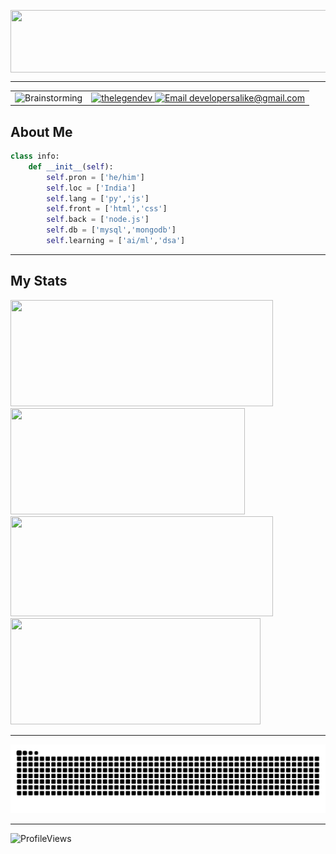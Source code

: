 <!-- Banner -->
<img align="center"
    src="https://readme-typing-svg.demolab.com/?font=Source+Code+Pro&weight=450&size=23&duration=2500&pause=1000&color=FF3C25&center=true&vCenter=true&width=450&lines=Developer+of+Nub+Bot+on+Discord;Open+Source+Enthusiast;3%2B+years+of+Coding+Experience"
    width="1000" height="100" />
    
<hr>

<!-- Status and Socials -->
<table>
  <tr>
    <td>
      <img src="https://img.shields.io/badge/Brainstorming-%F0%9F%92%A2%20Let%27s%20Think%20About%20It-blue" width=300px height=30px alt="Brainstorming">
    </td>
    <td align="right">
      <a href="https://discord.com/users/816250247616659489" target="_blank" rel="noopener noreferrer">
        <img src="https://raw.githubusercontent.com/maurodesouza/profile-readme-generator/master/src/assets/icons/social/discord/default.svg" width="52" height="40" alt="thelegendev" />
      </a>
      <a href="mailto:developersalike@gmail.com" target="_blank" rel="noopener noreferrer">
        <img src="https://raw.githubusercontent.com/maurodesouza/profile-readme-generator/master/src/assets/icons/social/gmail/default.svg" width="52" height="40" alt="Email developersalike@gmail.com" />
      </a>
    </td>
  </tr>
</table>

## About Me
<!-- Info -->
```py
class info:
    def __init__(self):
        self.pron = ['he/him']
        self.loc = ['India']
        self.lang = ['py','js']
        self.front = ['html','css']
        self.back = ['node.js']
        self.db = ['mysql','mongodb']
        self.learning = ['ai/ml','dsa']
```

<hr>

## My Stats
<!-- Stats -->
<div>
      <img width="420px" height="170px" src="https://github-readme-stats.vercel.app/api?username=thelegendev&show_icons=true&theme=react&hide_border=true" />
      <img width="375px" height="170px" src="https://github-readme-stats.vercel.app/api/top-langs/?username=thelegendev&title_color=61dafb&text_color=ffffff&icon_color=61dafb&bg_color=20232a&langs_count=8&layout=compact&hide_border=true&size_weight=0.5&count_weight=0.5" />
    <img width="420px" height="160px" src="https://github-readme-streak-stats.herokuapp.com/?user=thelegendev&theme=react&hide_border=true" />
    <img width="400px" height="170px" src="https://github-readme-activity-graph.vercel.app/graph?username=thelegendev&theme=react&hide_border=true" >
</div>

<hr>

<!-- Snake Animation -->

![Snake animation](https://raw.githubusercontent.com/thelegendev/thelegendev/output/github-contribution-grid-snake-dark.svg)

<hr>

<!-- Profile Views -->
<div align="left"> 
    <img
        src="https://komarev.com/ghpvc/?username=thelegendev&label=Profile%20views&color=0e75b6&style=flat"
        alt="ProfileViews" /> 
</div>
